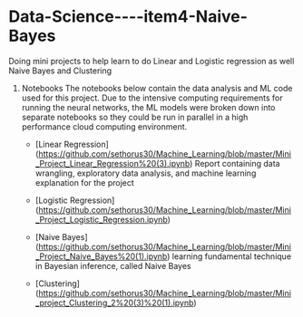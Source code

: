 # Data-Science----item4-Naive-Bayes

Doing mini projects to help learn to do Linear and Logistic regression as well Naive Bayes and Clustering 

 1. Notebooks 
The notebooks below contain the data analysis and ML code used for this project. Due to the intensive computing requirements for running the neural networks, the ML models were broken down into separate notebooks so they could be run in parallel in a high performance cloud computing environment. 
    - [Linear Regression] (https://github.com/sethorus30/Machine_Learning/blob/master/Mini_Project_Linear_Regression%20(3).ipynb)
   Report containing data wrangling, exploratory data analysis, and machine learning explanation for the project
    - [Logistic Regression] (https://github.com/sethorus30/Machine_Learning/blob/master/Mini_Project_Logistic_Regression.ipynb)
    
    - [Naive Bayes] (https://github.com/sethorus30/Machine_Learning/blob/master/Mini_Project_Naive_Bayes%20(1).ipynb)
     learning fundamental technique in Bayesian inference, called Naive Bayes
    
    - [Clustering] (https://github.com/sethorus30/Machine_Learning/blob/master/Mini_project_Clustering_2%20(3)%20(1).ipynb)
   

